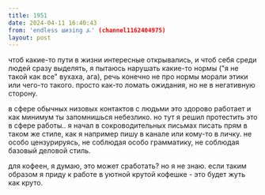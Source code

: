 ```yaml
---
title: 1951
date: 2024-04-11 16:40:43
from: 'endless шизing ⍼' (channel1162404975)
layout: post
---
```


чтоб какие-то пути в жизни интересные открывались, и чтоб себя среди людей сразу выделять, я пытаюсь нарушать какие-то нормы ("я не такой как все" вухаха, ага), речь конечно не про нормы морали этики или чего-то такого. просто как-то ломать ожидания, но не в негативную сторону.

в сфере обычных низовых контактов с людьми это здорово работает и как минимум ты запомнишься небезлико. но тут я решил протестить это в сфере работы.. я начал в сокроводительных письмах писать прям в таком же стиле, как я например пишу в канале или кому-то в личку. не особо цензурируясь, не соблюдая особо грамматику, не соблюдая базовый деловой стиль.

для кофеен, я думаю, это может сработать? но я не знаю. если таким образом я приду к работе в уютной крутой кофешке - это будет жуть как круто.
